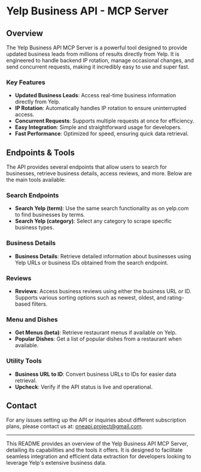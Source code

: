 # Yelp Business API - MCP Server

## Overview

The Yelp Business API MCP Server is a powerful tool designed to provide updated business leads from millions of results directly from Yelp. It is engineered to handle backend IP rotation, manage occasional changes, and send concurrent requests, making it incredibly easy to use and super fast.

### Key Features

- **Updated Business Leads**: Access real-time business information directly from Yelp.
- **IP Rotation**: Automatically handles IP rotation to ensure uninterrupted access.
- **Concurrent Requests**: Supports multiple requests at once for efficiency.
- **Easy Integration**: Simple and straightforward usage for developers.
- **Fast Performance**: Optimized for speed, ensuring quick data retrieval.

## Endpoints & Tools

The API provides several endpoints that allow users to search for businesses, retrieve business details, access reviews, and more. Below are the main tools available:

### Search Endpoints

- **Search Yelp (term)**: Use the same search functionality as on yelp.com to find businesses by terms.
- **Search Yelp (category)**: Select any category to scrape specific business types.

### Business Details

- **Business Details**: Retrieve detailed information about businesses using Yelp URLs or business IDs obtained from the search endpoint.

### Reviews

- **Reviews**: Access business reviews using either the business URL or ID. Supports various sorting options such as newest, oldest, and rating-based filters.

### Menu and Dishes

- **Get Menus (beta)**: Retrieve restaurant menus if available on Yelp.
- **Popular Dishes**: Get a list of popular dishes from a restaurant when available.

### Utility Tools

- **Business URL to ID**: Convert business URLs to IDs for easier data retrieval.
- **Upcheck**: Verify if the API status is live and operational.

## Contact

For any issues setting up the API or inquiries about different subscription plans, please contact us at: oneapi.project@gmail.com.

---

This README provides an overview of the Yelp Business API MCP Server, detailing its capabilities and the tools it offers. It is designed to facilitate seamless integration and efficient data extraction for developers looking to leverage Yelp's extensive business data.